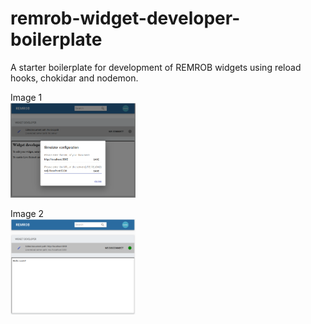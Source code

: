 # remrob-widget-developer-boilerplate
A starter boilerplate for development of REMROB widgets using reload hooks, chokidar and nodemon.


Image 1
<br/>
<img src="images/WidgetDeveloper_1.png" width="200"/>

Image 2
<br/>
<img src="images/WidgetDeveloper_2.png" width="200"/>